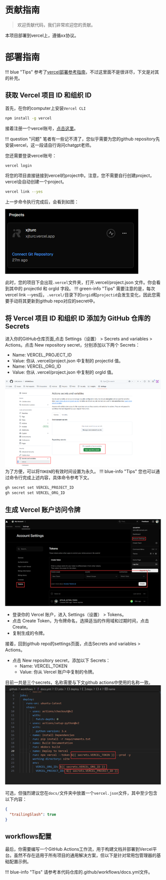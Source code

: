 # 贡献指南
> 欢迎贡献代码，我们非常欢迎您的贡献。

本项目部署到vercel上，遵循xx协议。

# 部署指南

!!! blue "Tips"
    参考了[vercel部署参考指南](https://mkdocs.celsiusnarhwal.dev/)，不过这里面不是很详尽，下文是对其的补充。

## 获取 Vercel 项目 ID 和组织 ID
首先，在你的computer上安装`Vercel CLI`
```bash
npm install -g vercel
```
接着注册一个vercel账号，[点击这里](https://vercel.com/signup)。

!!! question "问题"
    笔者有一些记不清了，您似乎需要为您的github repository先安装vercel，这一段请自行询问chatgpt老师。

您还需要登录vercel账号：
```bash
vercel login
```
将您的项目直接链接到vercel的project中。注意，您不需要自行创建project，vercel会自动创建一个project。
```bash
vercel link --yes
```
上一步命令执行完成后，会看到如图：

![](images/image0.png)

此时，您的项目下会出现`.vercel`文件夹，打开.vercel/project.json 文件。你会看到其中的 projectId 和 orgId 字段。
!!! green-info "Tips"
    需要注意的是，每次 vercel link --yes后，`.vercel/`目录下的`orgid`和`projectid`会发生变化，因此您需要手动将其更新到github repo对应的secret中。
## 将 Vercel 项目 ID 和组织 ID 添加为 GitHub 仓库的 Secrets
进入你的GitHub仓库页面,点击 Settings（设置） > Secrets and variables > Actions。点击 New repository secret，分别添加以下两个 Secrets：

- Name: VERCEL_PROJECT_ID 
- Value: 你从 .vercel/project.json 中复制的 projectId 值。
- Name: VERCEL_ORG_ID
- Value: 你从 .vercel/project.json 中复制的 orgId 值。

![](images/image1.png)
为了方便，可以将`TOKEN`的有效时间设置为永久。
!!! blue-info "Tips"
    您也可以通过命令行完成上述内容，具体命令参考下文。
```bash
gh secret set VERCEL_PROJECT_ID
gh secret set VERCEL_ORG_ID
```

## 生成 Vercel 账户访问令牌
![](images/image3.png)

- 登录你的 Vercel 账户，进入 Settings（设置） > Tokens。
- 点击 Create Token，为令牌命名，选择适当的作用域和过期时间，点击 Create。
- 复制生成的令牌。

接着，回到github repo的settings页面，点击Secrets and variables > Actions。

- 点击 New repository secret，添加以下 Secrets：
    - Name: VERCEL_TOKEN
    - Value: 你从 Vercel 账户中复制的令牌。

目前一共是三个secrets，名称需要与下文github actions中使用的名称一致。
![](images/image2.png)

可选，但强烈建议您在`docs/`文件夹中放置一个`vercel.json`文件，其中至少包含以下内容：
```json
{
  "trailingSlash": true
}
```

## workflows配置
最后，你需要编写一个GitHub Actions工作流，用于构建文档并部署到Vercel平台。虽然不存在适用于所有项目的通用解决方案，但以下是针对常用包管理器的基础配置示例。

!!! blue-info "Tips"
    请参考本代码仓库的.github/workflows/docs.yml文件。